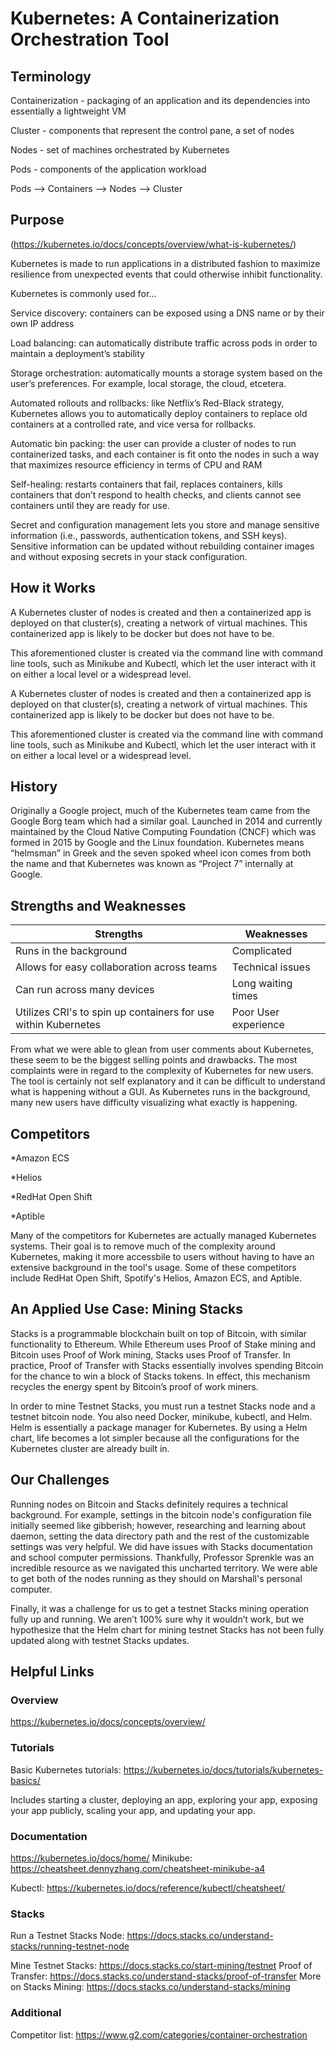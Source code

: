 # Kubernetes: A Containerization Orchestration Tool

## Terminology
Containerization - packaging of an application and its dependencies into essentially a lightweight VM

Cluster - components that represent the control pane, a set of nodes

Nodes - set of machines orchestrated by Kubernetes

Pods - components of the application workload

Pods --> Containers --> Nodes --> Cluster

## Purpose
(https://kubernetes.io/docs/concepts/overview/what-is-kubernetes/)

Kubernetes is made to run applications in a distributed fashion to maximize resilience from unexpected events that could otherwise inhibit functionality. 

Kubernetes is commonly used for... 

Service discovery: containers can be exposed using a DNS name or by their own IP address 

Load balancing: can automatically distribute traffic across pods in order to maintain a deployment’s stability 

Storage orchestration: automatically mounts a storage system based on the user’s preferences. For example, local storage, the cloud, etcetera. 

Automated rollouts and rollbacks: like Netflix’s Red-Black strategy, Kubernetes allows you to automatically deploy containers to replace old containers at a controlled rate, and vice versa for rollbacks. 

Automatic bin packing: the user can provide a cluster of nodes to run containerized tasks, and each container is fit onto the nodes in such a way that maximizes resource efficiency in terms of CPU and RAM 

Self-healing: restarts containers that fail, replaces containers, kills containers that don’t respond to health checks, and clients cannot see containers until they are ready for use. 

Secret and configuration management lets you store and manage sensitive information (i.e., passwords, authentication tokens, and SSH keys). Sensitive information can be updated without rebuilding container images and without exposing secrets in your stack configuration. 
## How it Works
A Kubernetes cluster of nodes is created and then a containerized app is deployed on that cluster(s), creating a network of virtual machines. This containerized app is likely to be docker but does not have to be. 

This aforementioned cluster is created via the command line with command line tools, such as Minikube and Kubectl, which let the user interact with it on either a local level or a widespread level. 

A Kubernetes cluster of nodes is created and then a containerized app is deployed on that cluster(s), creating a network of virtual machines. This containerized app is likely to be docker but does not have to be. 

This aforementioned cluster is created via the command line with command line tools, such as Minikube and Kubectl, which let the user interact with it on either a local level or a widespread level. 

## History
Originally a Google project, much of the Kubernetes team came from the Google Borg team which had a similar goal. Launched in 2014 and currently maintained by the Cloud Native Computing Foundation (CNCF) which was formed in 2015 by Google and the Linux foundation. Kubernetes means “helmsman” in Greek and the seven spoked wheel icon comes from both the name and that Kubernetes was known as “Project 7” internally at Google.  

## Strengths and Weaknesses

| Strengths | Weaknesses |
|-----------|------------|
| Runs in the background | Complicated |
| Allows for easy collaboration across teams | Technical issues|
|Can run across many devices | Long waiting times |
| Utilizes CRI's to spin up containers for use within Kubernetes | Poor User experience |

From what we were able to glean from user comments about Kubernetes, these seem to be the biggest selling points and drawbacks. The most complaints were in regard to the complexity of Kubernetes for new users. The tool is certainly not self explanatory and it can be difficult to understand what is happening without a GUI. As Kubernetes runs in the background, many new users have difficulty visualizing what exactly is happening. 

## Competitors
*Amazon ECS 

*Helios 

*RedHat Open Shift 

*Aptible 

Many of the competitors for Kubernetes are actually managed Kubernetes systems. Their goal is to remove much of the complexity around Kubernetes, making it more accessbile to users without having to have an extensive background in the tool's usage. Some of these competitors include RedHat Open Shift, Spotify's Helios, Amazon ECS, and Aptible.

## An Applied Use Case: Mining Stacks

Stacks is a programmable blockchain built on top of Bitcoin, with similar functionality to Ethereum. While Ethereum uses Proof of Stake mining and Bitcoin uses Proof of Work mining, Stacks uses Proof of Transfer. In practice, Proof of Transfer with Stacks essentially involves spending Bitcoin for the chance to win a block of Stacks tokens. In effect, this mechanism recycles the energy spent by Bitcoin’s proof of work miners. 

In order to mine Testnet Stacks, you must run a testnet Stacks node and a testnet bitcoin node. You also need Docker, minikube, kubectl, and Helm. Helm is essentially a package manager for Kubernetes. By using a Helm chart, life becomes a lot simpler because all the configurations for the Kubernetes cluster are already built in. 

## Our Challenges

Running nodes on Bitcoin and Stacks definitely requires a technical background. For example, settings in the bitcoin node's configuration file initially seemed like gibberish; however, researching and learning about daemon, setting the data directory path and the rest of the customizable settings was very helpful. We did have issues with Stacks documentation and school computer permissions. Thankfully, Professor Sprenkle was an incredible resource as we navigated this uncharted territory. We were able to get both of the nodes running as they should on Marshall's personal computer.

Finally, it was a challenge for us to get a testnet Stacks mining operation fully up and running. We aren’t 100% sure why it wouldn’t work, but we hypothesize that the Helm chart for mining testnet Stacks has not been fully updated along with testnet Stacks updates.

## Helpful Links
### Overview
https://kubernetes.io/docs/concepts/overview/
### Tutorials
Basic Kubernetes tutorials: https://kubernetes.io/docs/tutorials/kubernetes-basics/ 

Includes starting a cluster, deploying an app, exploring your app, exposing your app 	publicly, scaling your app, and updating your app. 
### Documentation
https://kubernetes.io/docs/home/
Minikube: https://cheatsheet.dennyzhang.com/cheatsheet-minikube-a4 

Kubectl: https://kubernetes.io/docs/reference/kubectl/cheatsheet/ 
### Stacks
Run a Testnet Stacks Node: https://docs.stacks.co/understand-stacks/running-testnet-node 

Mine Testnet Stacks: https://docs.stacks.co/start-mining/testnet 
Proof of Transfer: https://docs.stacks.co/understand-stacks/proof-of-transfer
More on Stacks Mining: https://docs.stacks.co/understand-stacks/mining

### Additional
Competitor list: https://www.g2.com/categories/container-orchestration 
